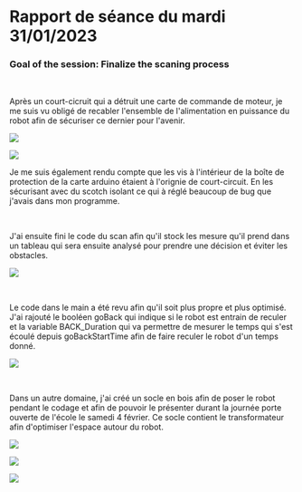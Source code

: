 # Rapport de séance du mardi 31/01/2023

### Goal of the session: Finalize the scaning process

<br />

Après un court-cicruit qui a détruit une carte de commande de moteur, je me suis vu obligé de recabler l'ensemble de l'alimentation en puissance du robot afin de sécuriser ce dernier pour l'avenir. 

![](Annexes/2023-02-05_NewWiring.jpg)

![](Annexes/2023-02-05_NewWiring2.jpg)

Je me suis également rendu compte que les vis à l'intérieur de la boîte de protection de la carte arduino étaient à l'orignie de court-circuit. En les sécurisant avec du scotch isolant ce qui à réglé beaucoup de bug que j'avais dans mon programme.

<br />

J'ai ensuite fini le code du scan afin qu'il stock les mesure qu'il prend dans un tableau qui sera ensuite analysé pour prendre une décision et éviter les obstacles. 

![](Annexes/2023-02-05_Code.jpg)

<br />

Le code dans le main a été revu afin qu'il soit plus propre et plus optimisé. J'ai rajouté le booléen goBack qui indique si le robot est entrain de reculer et la variable BACK_Duration qui va permettre de mesurer le temps qui s'est écoulé depuis goBackStartTime afin de faire reculer le robot d'un temps donné.

![](Annexes/2023-02-05_CodeMain.jpg)

<br />

Dans un autre domaine, j'ai créé un socle en bois afin de poser le robot pendant le codage et afin de pouvoir le présenter durant la journée porte ouverte de l'école le samedi 4 février. Ce socle contient le transformateur afin d'optimiser l'espace autour du robot.

![](Annexes/2023-02-05_Support.jpg)

![](Annexes/2023-02-05_Support2.jpg)

![](Annexes/2023-02-05_RobotOnSupport.jpg)